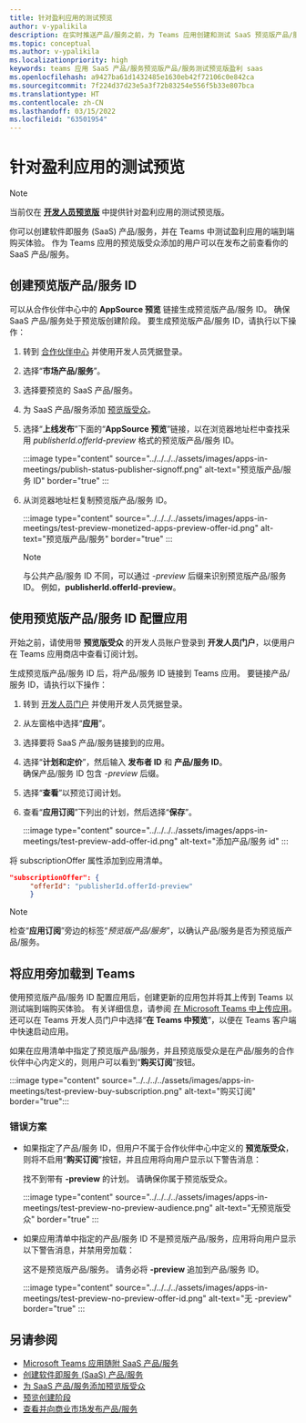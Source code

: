 ```yaml
---
title: 针对盈利应用的测试预览
author: v-ypalikila
description: 在实时推送产品/服务之前，为 Teams 应用创建和测试 SaaS 预览版产品/服务。
ms.topic: conceptual
ms.author: v-ypalikila
ms.localizationpriority: high
keywords: teams 应用 SaaS 产品/服务预览版产品/服务测试预览版盈利 saas
ms.openlocfilehash: a9427ba61d1432485e1630eb42f72106c0e842ca
ms.sourcegitcommit: 7f224d37d23e5a3f72b83254e556f5b33e807bca
ms.translationtype: HT
ms.contentlocale: zh-CN
ms.lasthandoff: 03/15/2022
ms.locfileid: "63501954"
---
```

# <a name="test-preview-for-monetized-apps"></a>针对盈利应用的测试预览

> [!NOTE]
> 当前仅在 [**开发人员预览版**](/microsoftteams/platform/resources/dev-preview/developer-preview-intro) 中提供针对盈利应用的测试预览版。

你可以创建软件即服务 (SaaS) 产品/服务，并在 Teams 中测试盈利应用的端到端购买体验。 作为 Teams 应用的预览版受众添加的用户可以在发布之前查看你的 SaaS 产品/服务。

## <a name="create-a-preview-offer-id"></a>创建预览版产品/服务 ID

可以从合作伙伴中心中的 **AppSource 预览** 链接生成预览版产品/服务 ID。 确保 SaaS 产品/服务处于预览版创建阶段。 要生成预览版产品/服务 ID，请执行以下操作：

1. 转到 [合作伙伴中心](https://go.microsoft.com/fwlink/?linkid=2166002) 并使用开发人员凭据登录。
1. 选择“**市场产品/服务**”。
1. 选择要预览的 SaaS 产品/服务。
1. 为 SaaS 产品/服务添加 [预览版受众](/azure/marketplace/create-new-saas-offer-preview)。
1. 选择“**上线发布**”下面的“**AppSource 预览**”链接，以在浏览器地址栏中查找采用 *publisherId.offerId-preview* 格式的预览版产品/服务 ID。

    :::image type="content" source="../../../../assets/images/apps-in-meetings/publish-status-publisher-signoff.png" alt-text="预览版产品/服务 ID" border="true" :::

1. 从浏览器地址栏复制预览版产品/服务 ID。

      :::image type="content" source="../../../../assets/images/apps-in-meetings/test-preview-monetized-apps-preview-offer-id.png" alt-text="预览版产品/服务" border="true" :::

    > [!NOTE]
    > 与公共产品/服务 ID 不同，可以通过 *-preview* 后缀来识别预览版产品/服务 ID。 例如，**publisherId.offerId-preview**。

## <a name="configure-your-app-with-the-preview-offer-id"></a>使用预览版产品/服务 ID 配置应用

开始之前，请使用带 **预览版受众** 的开发人员账户登录到 **开发人员门户**，以便用户在 Teams 应用商店中查看订阅计划。

生成预览版产品/服务 ID 后，将产品/服务 ID 链接到 Teams 应用。 要链接产品/服务 ID，请执行以下操作：

1. 转到 [开发人员门户](https://dev.teams.microsoft.com/) 并使用开发人员凭据登录。
1. 从左窗格中选择“**应用**”。
1. 选择要将 SaaS 产品/服务链接到的应用。
1. 选择“**计划和定价**”，然后输入 **发布者 ID** 和 **产品/服务 ID**。  
  确保产品/服务 ID 包含 *-preview* 后缀。
1. 选择“**查看**”以预览订阅计划。
1. 查看“**应用订阅**”下列出的计划，然后选择“**保存**”。

    :::image type="content" source="../../../../assets/images/apps-in-meetings/test-preview-add-offer-id.png" alt-text="添加产品/服务 id" :::

将 subscriptionOffer 属性添加到应用清单。

```json
"subscriptionOffer": {
     "offerId": "publisherId.offerId-preview"  
     }
```

>[!NOTE]
> 检查“**应用订阅**”旁边的标签“*预览版产品/服务*”，以确认产品/服务是否为预览版产品/服务。

## <a name="sideload-the-app-to-teams"></a>将应用旁加载到 Teams

使用预览版产品/服务 ID 配置应用后，创建更新的应用包并将其上传到 Teams 以测试端到端购买体验。 有关详细信息，请参阅 [在 Microsoft Teams 中上传应用](../../apps-upload.md)。 还可以在 Teams 开发人员门户中选择“**在 Teams 中预览**”，以便在 Teams 客户端中快速启动应用。

如果在应用清单中指定了预览版产品/服务，并且预览版受众是在产品/服务的合作伙伴中心内定义的，则用户可以看到“**购买订阅**”按钮。

:::image type="content" source="../../../../assets/images/apps-in-meetings/test-preview-buy-subscription.png" alt-text="购买订阅" border="true":::

### <a name="error-scenarios"></a>错误方案

* 如果指定了产品/服务 ID，但用户不属于合作伙伴中心中定义的 **预览版受众**，则将不启用“**购买订阅**”按钮，并且应用将向用户显示以下警告消息：

  找不到带有 **-preview** 的计划。 请确保你属于预览版受众。

  :::image type="content" source="../../../../assets/images/apps-in-meetings/test-preview-no-preview-audience.png" alt-text="无预览版受众" border="true" :::

* 如果应用清单中指定的产品/服务 ID 不是预览版产品/服务，应用将向用户显示以下警告消息，并禁用旁加载：
  
  这不是预览版产品/服务。 请务必将 **-preview** 追加到产品/服务 ID。

  :::image type="content" source="../../../../assets/images/apps-in-meetings/test-preview-no-preview-offer-id.png" alt-text="无 -preview" border="true" :::

## <a name="see-also"></a>另请参阅

* [Microsoft Teams 应用随附 SaaS 产品/服务](include-saas-offer.md)
* [创建软件即服务 (SaaS) 产品/服务](include-saas-offer.md#create-your-saas-offer)
* [为 SaaS 产品/服务添加预览版受众](/azure/marketplace/create-new-saas-offer-preview)
* [预览创建阶段](/azure/marketplace/review-publish-offer)
* [查看并向商业市场发布产品/服务](/azure/marketplace/review-publish-offer#validation-and-publishing-steps)
